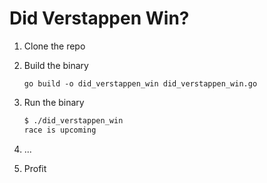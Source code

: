 # Did Verstappen Win?

1. Clone the repo
2. Build the binary

   `go build -o did_verstappen_win did_verstappen_win.go`

3. Run the binary

   ```bash
   $ ./did_verstappen_win
   race is upcoming
   ```

4. ...
5. Profit
